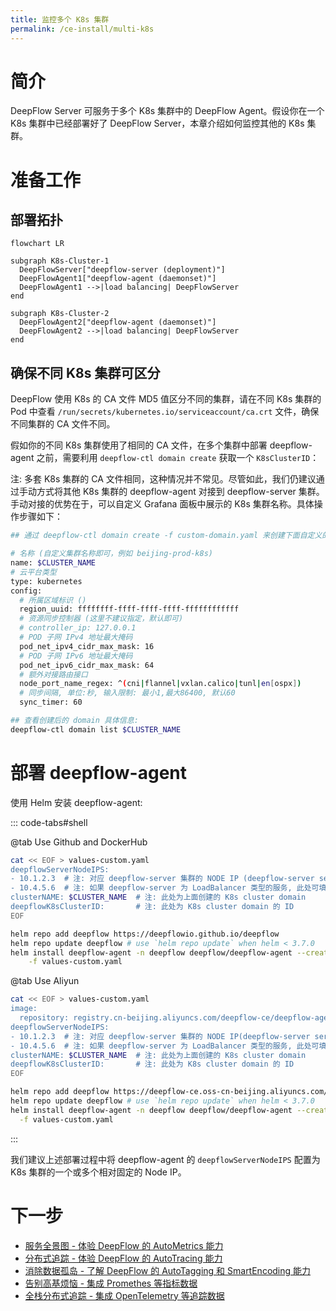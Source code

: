 ```yaml
---
title: 监控多个 K8s 集群
permalink: /ce-install/multi-k8s
---
```


# 简介

DeepFlow Server 可服务于多个 K8s 集群中的 DeepFlow Agent。假设你在一个 K8s 集群中已经部署好了 DeepFlow Server，本章介绍如何监控其他的 K8s 集群。

# 准备工作

## 部署拓扑

```mermaid
flowchart LR

subgraph K8s-Cluster-1
  DeepFlowServer["deepflow-server (deployment)"]
  DeepFlowAgent1["deepflow-agent (daemonset)"]
  DeepFlowAgent1 -->|load balancing| DeepFlowServer
end

subgraph K8s-Cluster-2
  DeepFlowAgent2["deepflow-agent (daemonset)"]
  DeepFlowAgent2 -->|load balancing| DeepFlowServer
end
```

## 确保不同 K8s 集群可区分

DeepFlow 使用 K8s 的 CA 文件 MD5 值区分不同的集群，请在不同 K8s 集群的 Pod 中查看 `/run/secrets/kubernetes.io/serviceaccount/ca.crt` 文件，确保不同集群的 CA 文件不同。

假如你的不同 K8s 集群使用了相同的 CA 文件，在多个集群中部署 deepflow-agent 之前，需要利用 `deepflow-ctl domain create` 获取一个 `K8sClusterID`：

注: 多套 K8s 集群的 CA 文件相同，这种情况并不常见。尽管如此，我们仍建议通过手动方式将其他 K8s 集群的 deepflow-agent 对接到 deepflow-server 集群。手动对接的优势在于，可以自定义 Grafana 面板中展示的 K8s 集群名称。具体操作步骤如下：

```bash
## 通过 deepflow-ctl domain create -f custom-domain.yaml 来创建下面自定义的 K8s cluster domain

# 名称 (自定义集群名称即可，例如 beijing-prod-k8s)
name: $CLUSTER_NAME
# 云平台类型
type: kubernetes
config:
  # 所属区域标识 ()
  region_uuid: ffffffff-ffff-ffff-ffff-ffffffffffff
  # 资源同步控制器 (这里不建议指定，默认即可)
  # controller_ip: 127.0.0.1
  # POD 子网 IPv4 地址最大掩码
  pod_net_ipv4_cidr_max_mask: 16
  # POD 子网 IPv6 地址最大掩码
  pod_net_ipv6_cidr_max_mask: 64
  # 额外对接路由接口
  node_port_name_regex: ^(cni|flannel|vxlan.calico|tunl|en[ospx])
  # 同步间隔, 单位:秒, 输入限制: 最小1,最大86400, 默认60
  sync_timer: 60

## 查看创建后的 domain 具体信息:
deepflow-ctl domain list $CLUSTER_NAME
```

# 部署 deepflow-agent

使用 Helm 安装 deepflow-agent:

::: code-tabs#shell

@tab Use Github and DockerHub

```bash
cat << EOF > values-custom.yaml
deepflowServerNodeIPS:
- 10.1.2.3  # 注: 对应 deepflow-server 集群的 NODE IP (deepflow-server service 为 NodePort)
- 10.4.5.6  # 注: 如果 deepflow-server 为 LoadBalancer 类型的服务, 此处可填写 LoadBalancer 的 VIP
clusterNAME: $CLUSTER_NAME  # 注: 此处为上面创建的 K8s cluster domain
deepflowK8sClusterID:       # 注: 此处为 K8s cluster domain 的 ID
EOF

helm repo add deepflow https://deepflowio.github.io/deepflow
helm repo update deepflow # use `helm repo update` when helm < 3.7.0
helm install deepflow-agent -n deepflow deepflow/deepflow-agent --create-namespace \
    -f values-custom.yaml
```

@tab Use Aliyun

```bash
cat << EOF > values-custom.yaml
image:
  repository: registry.cn-beijing.aliyuncs.com/deepflow-ce/deepflow-agent
deepflowServerNodeIPS:
- 10.1.2.3  # 注: 对应 deepflow-server 集群的 NODE IP(deepflow-server service 为 NodePort)
- 10.4.5.6  # 注: 如果 deepflow-server 为 LoadBalancer 类型的服务, 此处可填写 LoadBalancer 的 VIP
clusterNAME: $CLUSTER_NAME  # 注: 此处为上面创建的 K8s cluster domain
deepflowK8sClusterID:       # 注: 此处为 K8s cluster domain 的 ID
EOF

helm repo add deepflow https://deepflow-ce.oss-cn-beijing.aliyuncs.com/chart/stable
helm repo update deepflow # use `helm repo update` when helm < 3.7.0
helm install deepflow-agent -n deepflow deepflow/deepflow-agent --create-namespace \
  -f values-custom.yaml
```

:::

我们建议上述部署过程中将 deepflow-agent 的 `deepflowServerNodeIPS` 配置为 K8s 集群的一个或多个相对固定的 Node IP。


# 下一步

- [服务全景图 - 体验 DeepFlow 的 AutoMetrics 能力](../features/universal-map/auto-metrics/)
- [分布式追踪 - 体验 DeepFlow 的 AutoTracing 能力](../features/distributed-tracing/auto-tracing/)
- [消除数据孤岛 - 了解 DeepFlow 的 AutoTagging 和 SmartEncoding 能力](../features/auto-tagging/eliminate-data-silos/)
- [告别高基烦恼 - 集成 Promethes 等指标数据](../integration/input/metrics/metrics-auto-tagging/)
- [全栈分布式追踪 - 集成 OpenTelemetry 等追踪数据](../integration/input/tracing/full-stack-distributed-tracing/)
